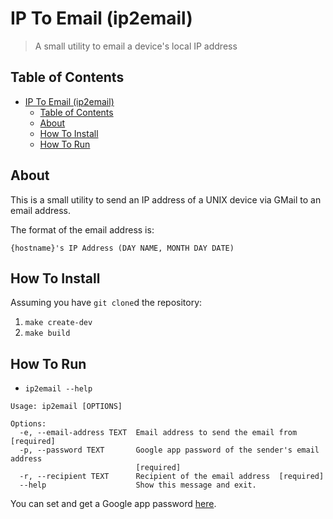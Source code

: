 # IP To Email (ip2email)

> A small utility to email a device's local IP address

## Table of Contents

- [IP To Email (ip2email)](#ip-to-email-ip2email)
  - [Table of Contents](#table-of-contents)
  - [About](#about)
  - [How To Install](#how-to-install)
  - [How To Run](#how-to-run)

## About

This is a small utility to send an IP address of a UNIX device via GMail to an
email address.

The format of the email address is:

`{hostname}'s IP Address (DAY NAME, MONTH DAY DATE)`

## How To Install

Assuming you have `git clone`d the repository:

1. `make create-dev`
1. `make build`

## How To Run

- `ip2email --help`

```shell
Usage: ip2email [OPTIONS]

Options:
  -e, --email-address TEXT  Email address to send the email from  [required]
  -p, --password TEXT       Google app password of the sender's email address
                            [required]
  -r, --recipient TEXT      Recipient of the email address  [required]
  --help                    Show this message and exit.
```

You can set and get a Google app password
[here](https://myaccount.google.com/apppasswords).
